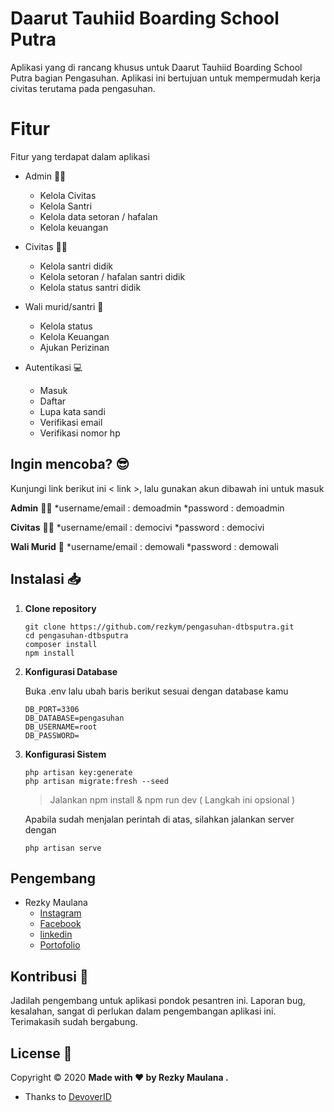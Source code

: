 # Daarut Tauhiid Boarding School Putra

Aplikasi yang di rancang khusus untuk Daarut Tauhiid Boarding School Putra bagian Pengasuhan. Aplikasi ini bertujuan untuk mempermudah kerja civitas terutama pada pengasuhan.

# Fitur

Fitur yang terdapat dalam aplikasi
* Admin 👨‍⚖️
	* Kelola Civitas
	* Kelola Santri
	* Kelola data setoran / hafalan
	* Kelola keuangan

* Civitas 👨‍💼
	* Kelola santri didik
	* Kelola setoran / hafalan santri didik
	* Kelola status santri didik

* Wali murid/santri 🤵
	*	Kelola status
	*	Kelola Keuangan
	*	Ajukan Perizinan

* Autentikasi 💻
	* Masuk
	* Daftar
	* Lupa kata sandi
	* Verifikasi email
	* Verifikasi nomor hp

## Ingin mencoba? 😎

Kunjungi link berikut ini < link >, lalu gunakan akun dibawah ini untuk masuk

**Admin** 👨‍⚖️
*username/email 	: demoadmin
*password				: demoadmin
	
**Civitas** 👨‍💼
*username/email	: democivi
*password		: democivi

**Wali Murid** 🤵
*username/email	: demowali
*password		: demowali

## Instalasi 📥

1. **Clone repository**
	~~~
	git clone https://github.com/rezkym/pengasuhan-dtbsputra.git
	cd pengasuhan-dtbsputra
	composer install
	npm install
	~~~
	
3. **Konfigurasi Database**
	
	Buka .env lalu ubah baris berikut sesuai dengan database kamu
	~~~
	DB_PORT=3306
	DB_DATABASE=pengasuhan
	DB_USERNAME=root
	DB_PASSWORD=
	~~~
	
4. **Konfigurasi Sistem**
	~~~
	php artisan key:generate
	php artisan migrate:fresh --seed
	~~~

    > Jalankan npm install & npm run dev ( Langkah ini opsional )
	
	Apabila sudah menjalan perintah di atas, silahkan jalankan server dengan
	~~~
	php artisan serve
	~~~

## Pengembang

* Rezky Maulana
	* [Instagram](instagram.com/rezzkyym)
	* [Facebook](https://www.facebook.com/rzky.nv/)
	* [linkedin](https://www.linkedin.com/in/rezky-maulana-3b249a1aa/)
	* [Portofolio](https://rezky.my.id)
		

## Kontribusi 🙌

Jadilah pengembang untuk aplikasi pondok pesantren ini.
Laporan bug, kesalahan, sangat di perlukan dalam pengembangan aplikasi ini.
Terimakasih sudah bergabung.

## License 📝

 Copyright © 2020 **Made with ❤️ by Rezky Maulana .**

 * Thanks to <a href="http://devover.id">DevoverID</a>